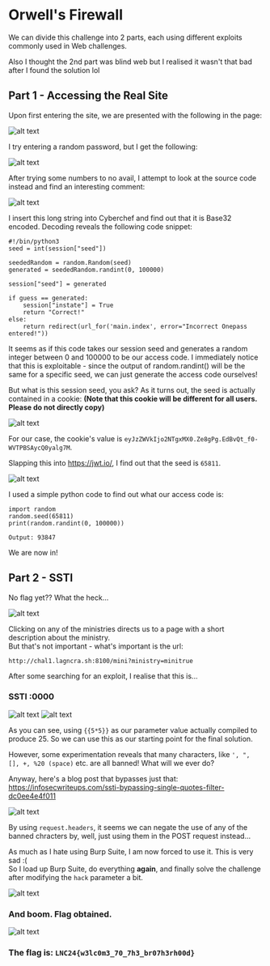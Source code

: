 # Orwell's Firewall

We can divide this challenge into 2 parts, each using different exploits commonly used in Web challenges.

Also I thought the 2nd part was blind web but I realised it wasn't that bad after I found the solution lol

## Part 1 - Accessing the Real Site
Upon first entering the site, we are presented with the following in the page:

![alt text](image.png)

I try entering a random password, but I get the following:

![alt text](image-1.png)

After trying some numbers to no avail, I attempt to look at the source code instead and find an interesting comment:

![alt text](image-2.png)

I insert this long string into Cyberchef and find out that it is Base32 encoded. Decoding reveals the following code snippet:

```
#!/bin/python3
seed = int(session["seed"])

seededRandom = random.Random(seed)
generated = seededRandom.randint(0, 100000)

session["seed"] = generated

if guess == generated:
    session["instate"] = True
    return "Correct!"
else:
    return redirect(url_for('main.index', error="Incorrect Onepass entered!"))
```
It seems as if this code takes our session seed and generates a random integer between 0 and 100000 to be our access code. I immediately notice that this is exploitable - since the output of random.randint() will be the same for a specific seed, we can just generate the access code ourselves!

But what is this session seed, you ask? As it turns out, the seed is actually contained in a cookie:
**(Note that this cookie will be different for all users. Please do not directly copy)**

![alt text](image-3.png)

For our case, the cookie's value is `eyJzZWVkIjo2NTgxMX0.Ze8gPg.EdBvQt_f0-WVTPBSAycQ0yalg7M`.

Slapping this into https://jwt.io/, I find out that the seed is `65811`.

![alt text](image-4.png)

I used a simple python code to find out what our access code is:

```
import random
random.seed(65811)
print(random.randint(0, 100000))
```
`Output: 93847`

We are now in!


## Part 2 - SSTI
No flag yet?? What the heck...

![alt text](image-5.png)


Clicking on any of the ministries directs us to a page with a short description about the ministry. \
But that's not important - what's important is the url:

`http://chal1.lagncra.sh:8100/mini?ministry=minitrue`

After some searching for an exploit, I realise that this is...
### SSTI :0000

![alt text](image-7.png)
![alt text](image-6.png)

As you can see, using `{{5*5}}` as our parameter value actually compiled to produce 25. So we can use this as our starting point for the final solution.

However, some experimentation reveals that many characters, like `', ", [], +, %20 (space)` etc. are all banned! What will we ever do?


Anyway, here's a blog post that bypasses just that: https://infosecwriteups.com/ssti-bypassing-single-quotes-filter-dc0ee4e4f011

![alt text](image-8.png)

By using `request.headers`, it seems we can negate the use of any of the banned chracters by, well, just using them in the POST request instead...


As much as I hate using Burp Suite, I am now forced to use it. This is very sad :( \
So I load up Burp Suite, do everything **again**, and finally solve the challenge after modifying the `hack` parameter a bit.


![alt text](image-9.png)

### And boom. Flag obtained. 
![alt text](image-10.png)

### The flag is: `LNC24{w3lc0m3_70_7h3_br07h3rh00d}`












